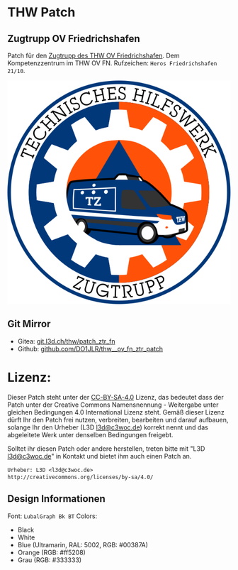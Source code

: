  THW Patch
===========
## Zugtrupp OV Friedrichshafen

Patch für den [Zugtrupp des THW OV Friedrichshafen](https://ov-friedrichshafen.thw.de/unser-thw-ortsverband/technischer-zug/zugtrupp). Dem Kompetenzzentrum im THW OV FN. Rufzeichen: ``Heros Friedrichshafen 21/10``.

![kompetenzzentrum.svg](kompetenzzentrum.svg)

## Git Mirror
+ Gitea: [git.l3d.ch/thw/patch_ztr_fn](https://git.l3d.ch/thw/patch_ztr_fn.git)
+ Github: [github.com/DO1JLR/thw__ov_fn_ztr_patch](https://github.com/DO1JLR/thw__ov_fn_ztr_patch.git)

# Lizenz:
Dieser Patch steht unter der [CC-BY-SA-4.0](http://creativecommons.org/licenses/by-sa/4.0/) Lizenz, das bedeutet dass der Patch unter der Creative Commons Namensnennung - Weitergabe unter gleichen Bedingungen 4.0 International Lizenz steht. Gemäß dieser Lizenz dürft Ihr den Patch frei nutzen, verbreiten, bearbeiten und darauf aufbauen, solange Ihr den Urheber (L3D <l3d@c3woc.de>) korrekt nennt und das abgeleitete Werk unter denselben Bedingungen freigebt.

Solltet ihr diesen Patch oder andere herstellen, treten bitte mit "L3D <l3d@c3woc.de>" in Kontakt und bietet ihm auch einen Patch an.

```
Urheber: L3D <l3d@c3woc.de>
http://creativecommons.org/licenses/by-sa/4.0/
```

## Design Informationen
Font: ``LubalGraph Bk BT``
Colors:
  - Black
  - White
  - Blue (Ultramarin, RAL: 5002, RGB: #00387A)
  - Orange (RGB: #ff5208)
  - Grau (RGB: #333333)
